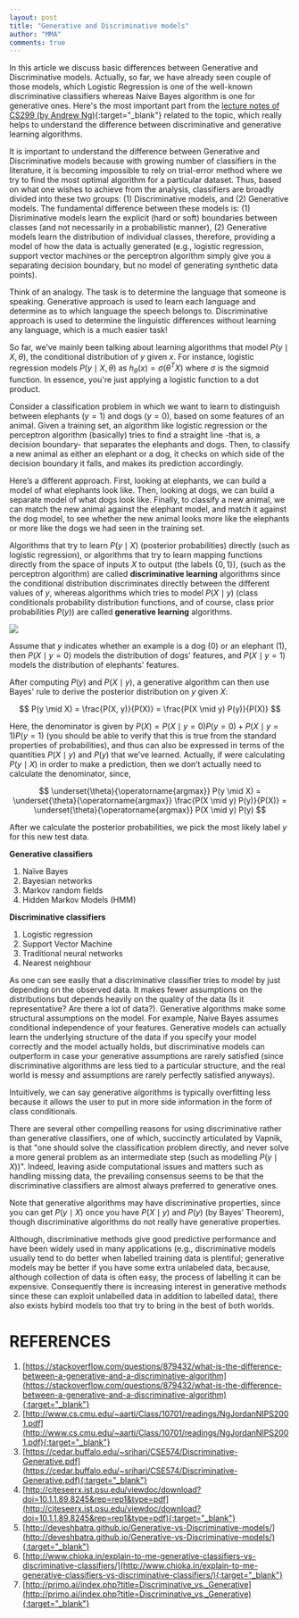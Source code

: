 ```yaml
---
layout: post
title: "Generative and Discriminative models"
author: "MMA"
comments: true
---
```


In this article we discuss basic differences between Generative and Discriminative models. Actually, so far, we have already seen couple of those models, which Logistic Regression is one of the well-known discriminative classifiers whereas Naive Bayes algorithm is one for generative ones. Here's the most important part from the [lecture notes of CS299 (by Andrew Ng)](http://cs229.stanford.edu/notes/cs229-notes2.pdf){:target="_blank"} related to the topic, which really helps to understand the difference between discriminative and generative learning algorithms.

It is important to understand the difference between Generative and Discriminative models because with growing number of classifiers in the literature, it is becoming impossible to rely on trial-error method where we try to find the most optimal algorithm for a particular dataset. Thus, based on what one wishes to achieve from the analysis, classifiers are broadly divided into these two groups: (1) Discriminative models, and (2) Generative models. The fundamental difference between these models is: (1) Disriminative models learn the explicit (hard or soft) boundaries between classes (and not necessarily in a probabilistic manner), (2) Generative models learn the distribution of individual classes, therefore, providing a model of how the data is actually generated (e.g., logistic regression, support vector machines or the perceptron algorithm simply give you a separating decision boundary, but no model of generating synthetic data points).
 
Think of an analogy. The task is to determine the language that someone is speaking. Generative approach is used to learn each language and determine as to which language the speech belongs to. Discriminative approach is used to determine the linguistic differences without learning any language, which is a much easier task!

So far, we’ve mainly been talking about learning algorithms that model $P(y \mid X, \theta)$, the conditional distribution of $y$ given $x$. For instance, logistic regression models $P(y \mid X, \theta)$ as $h_{\theta}(x) = \sigma(\theta^{T} X)$ where $\sigma$ is the sigmoid function. In essence, you're just applying a logistic function to a dot product.

Consider a classification problem in which we want to learn to distinguish between elephants ($y = 1$) and dogs ($y = 0$), based on some features of an animal. Given a training set, an algorithm like logistic regression or the perceptron algorithm (basically) tries to find a straight line -that is, a decision boundary- that separates the elephants and dogs. Then, to classify a new animal as either an elephant or a dog, it checks on which side of the decision boundary it falls, and makes its prediction accordingly.

Here’s a different approach. First, looking at elephants, we can build a model of what elephants look like. Then, looking at dogs, we can build a separate model of what dogs look like. Finally, to classify a new animal, we can match the new animal against the elephant model, and match it against the dog model, to see whether the new animal looks more like the elephants or more like the dogs we had seen in the training set.

Algorithms that try to learn $P(y \mid X)$ (posterior probabilities) directly (such as logistic regression), or algorithms that try to learn mapping functions directly from the space of inputs $X$ to output (the labels $\{0, 1\}$), (such as the perceptron algorithm) are called **discriminative learning** algorithms since the conditional distribution discriminates directly between the different values of $y$, whereas algorithms which tries to model $P(X \mid y)$ (class conditionals probability distribution functions, and of course, class prior probabilities $P(y)$) are called **generative learning** algorithms.

![](https://github.com/mmuratarat/mmuratarat.github.io/blob/master/_posts/images/generative_discriminative_models.png?raw=true)

Assume that $y$ indicates whether an example is a dog (0) or an elephant (1), then $P(X \mid y = 0)$ models the distribution of dogs' features, and $P(X \mid y = 1)$ models the distribution of elephants' features.

After computing $P(y)$ and $P(X \mid y)$, a generative algorithm can then use Bayes' rule to derive the posterior distribution on $y$ given $X$:

$$
P(y \mid X) = \frac{P(X, y)}{P(X)} = \frac{P(X \mid y) P(y)}{P(X)}
$$

Here, the denominator is given by $P(X) = P(X \mid y = 0)P(y=0) + P(X \mid y = 1)P(y=1)$ (you should be able to verify that this is true from the standard properties of probabilities), and thus can also be expressed in terms of the quantities $P(X \mid y)$ and $P(y)$ that we’ve learned. Actually, if were calculating $P(y \mid X)$ in order to make a prediction, then we don’t actually need to calculate the denominator, since,

$$
\underset{\theta}{\operatorname{argmax}} P(y \mid X) = \underset{\theta}{\operatorname{argmax}} \frac{P(X \mid y) P(y)}{P(X)} = \underset{\theta}{\operatorname{argmax}} P(X \mid y) P(y)
$$

After we calculate the posterior probabilities, we pick the most likely label $y$ for this new test data.

**Generative classifiers**
1. Naïve Bayes
2. Bayesian networks
3. Markov random fields
4. Hidden Markov Models (HMM)

**Discriminative classifiers**
1. Logistic regression
2. Support Vector Machine
4. Traditional neural networks
4. Nearest neighbour

As one can see easily that a discriminative classifier tries to model by just depending on the observed data. It makes fewer assumptions on the distributions but depends heavily on the quality of the data (Is it representative? Are there a lot of data?). Generative algorithms make some structural assumptions on the model. For example, Naive Bayes assumes conditional independence of your features. Generative models can actually learn the underlying structure of the data if you specify your model correctly and the model actually holds, but discriminative models can outperform in case your generative assumptions are rarely satisfied (since discriminative algorithms are less tied to a particular structure, and the real world is messy and assumptions are rarely perfectly satisfied anyways). 

Intuitively, we can say generative algorithms is typically overfitting less because it allows the user to put in more side information in the form of class conditionals.

There are several other compelling reasons for using discriminative rather than generative classifiers, one of which, succinctly articulated by Vapnik, is that "one should solve the classification problem directly, and never solve a more general problem as an intermediate step (such as modelling $P(y \mid X)$)". Indeed, leaving aside computational issues and matters such as handling missing data, the prevailing consensus seems to be that the discriminative classifiers are almost always preferred to generative ones.

Note that generative algorithms may have discriminative properties, since you can get $P(y \mid X)$ once you have $P(X \mid y)$ and $P(y)$ (by Bayes’ Theorem), though discriminative algorithms do not really have generative properties.

Although, discriminative methods give good predictive performance and have been widely used in many applications (e.g., discriminative models usually tend to do better when labelled training data is plentiful; generative models may be better if you have some extra unlabeled data, because, although collection of data is often easy, the process of labelling it can be expensive. Consequently there is increasing interest in generative methods since these can exploit unlabelled data in addition to labelled data), there also exists hybird models too that try to bring in the best of both worlds.

# REFERENCES
1. [https://stackoverflow.com/questions/879432/what-is-the-difference-between-a-generative-and-a-discriminative-algorithm](https://stackoverflow.com/questions/879432/what-is-the-difference-between-a-generative-and-a-discriminative-algorithm){:target="_blank"}
2. [http://www.cs.cmu.edu/~aarti/Class/10701/readings/NgJordanNIPS2001.pdf](http://www.cs.cmu.edu/~aarti/Class/10701/readings/NgJordanNIPS2001.pdf){:target="_blank"}
3. [https://cedar.buffalo.edu/~srihari/CSE574/Discriminative-Generative.pdf](https://cedar.buffalo.edu/~srihari/CSE574/Discriminative-Generative.pdf){:target="_blank"}
4. [http://citeseerx.ist.psu.edu/viewdoc/download?doi=10.1.1.89.8245&rep=rep1&type=pdf](http://citeseerx.ist.psu.edu/viewdoc/download?doi=10.1.1.89.8245&rep=rep1&type=pdf){:target="_blank"}
5. [http://deveshbatra.github.io/Generative-vs-Discriminative-models/](http://deveshbatra.github.io/Generative-vs-Discriminative-models/){:target="_blank"}
6. [http://www.chioka.in/explain-to-me-generative-classifiers-vs-discriminative-classifiers/](http://www.chioka.in/explain-to-me-generative-classifiers-vs-discriminative-classifiers/){:target="_blank"}
7. [http://primo.ai/index.php?title=Discriminative_vs._Generative](http://primo.ai/index.php?title=Discriminative_vs._Generative){:target="_blank"}
